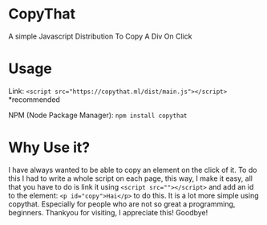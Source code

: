 # CopyThat
A simple Javascript Distribution To Copy A Div On Click

# Usage
Link: `<script src="https://copythat.ml/dist/main.js"></script>` *recommended

NPM (Node Package Manager): `npm install copythat`

# Why Use it?

I have always wanted to be able to copy an element on the click of it. To do this I had to write a whole script on each page, this way, I make it easy, all that you have to do is link it using `<script src=""></script>` and add an id to the element: `<p id="copy">Hai</p>` to do this. It is a lot more simple using copythat. Especially for people who are not so great a programming, beginners. Thankyou for visiting, I appreciate this! Goodbye!
